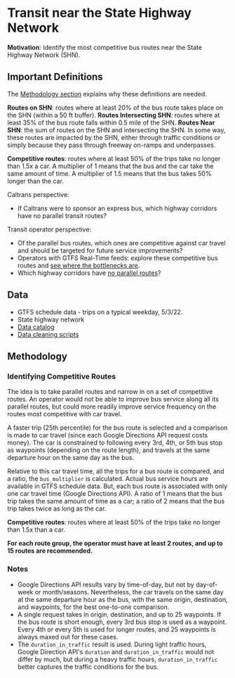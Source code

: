 # Transit near the State Highway Network

**Motivation**: Identify the most competitive bus routes near the State Highway Network (SHN).

## Important Definitions

The [Methodology section](#methodology) explains why these definitions are needed. 

**Routes on SHN**: routes where at least 20% of the bus route takes place on the SHN (within a 50 ft buffer).
**Routes Intersecting SHN**: routes where at least 35% of the bus route falls within 0.5 mile of the SHN. 
**Routes Near SHN**: the sum of routes on the SHN and intersecting the SHN. In some way, these routes are impacted by the SHN, either through traffic conditions or simply because they pass through freeway on-ramps and underpasses.

**Competitive routes**: routes where at least 50% of the trips take no longer than 1.5x a car. A multiplier of 1 means that the bus and the car take the same amount of time. A multiplier of 1.5 means that the bus takes 50% longer than the car.


Caltrans perspective:
* If Caltrans were to sponsor an express bus, which highway corridors have no parallel transit routes?

Transit operator perspective:
* Of the parallel bus routes, which ones are competitive against car travel and should be targeted for future service improvements? 
* Operators with GTFS Real-Time feeds: explore these competitive bus routes and [see where the bottlenecks are](https://analysis.calitp.org/rt/README.html).
* Which highway corridors have [no parallel routes](https://docs.calitp.org/data-analyses/bus_service_increase/img/highways-no-parallel-routes.html)?


## Data

* GTFS schedule data - trips on a typical weekday, 5/3/22.
* State highway network
* [Data catalog](https://github.com/cal-itp/data-analyses/blob/main/bus_service_increase/catalog.yml)
* [Data cleaning scripts](https://github.com/cal-itp/data-analyses/blob/main/bus_service_increase/README_analysis.md) 

## Methodology
### Identifying Competitive Routes 

The idea is to take parallel routes and narrow in on a set of competitive routes. An operator would not be able to improve bus service along all its parallel routes, but could more readily improve service frequency on the routes most competitive with car travel.

A faster trip (25th percentile) for the bus route is selected and a comparison is made to car travel (since each Google Directions API request costs money). The car is constrained to following every 3rd, 4th, or 5th bus stop as waypoints (depending on the route length), and travels at the same departure hour on the same day as the bus.

Relative to this car travel time, all the trips for a bus route is compared, and a ratio, the `bus_multiplier` is calculated. Actual bus service hours are available in GTFS schedule data. But, each bus route is associated with only one car travel time (Google Directions API). A ratio of 1 means that the bus trip takes the same amount of time as a car; a ratio of 2 means that the bus trip takes twice as long as the car. 

**Competitive routes**: routes where at least 50% of the trips take no longer than 1.5x than a car. 

**For each route group, the operator must have at least 2 routes, and up to 15 routes are recommended.** 

### Notes

* Google Directions API results vary by time-of-day, but not by day-of-week or month/seasons. Nevertheless, the car travels on the same day at the same departure hour as the bus, with the same origin, destination, and waypoints, for the best one-to-one comparison.
* A single request takes in origin, destination, and up to 25 waypoints. If the bus route is short enough, every 3rd bus stop is used as a waypoint. Every 4th or every 5th is used for longer routes, and 25 waypoints is always maxed out for these cases.
* The `duration_in_traffic` result is used. During light traffic hours, Google Direction API's `duration` and `duration_in_traffic` would not differ by much, but during a heavy traffic hours, `duration_in_traffic` better captures the traffic conditions for the bus.